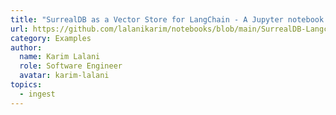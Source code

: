 ```yaml
---
title: "SurrealDB as a Vector Store for LangChain - A Jupyter notebook demonstrating how to use SurrealDB as a Vector Store."
url: https://github.com/lalanikarim/notebooks/blob/main/SurrealDB-Langchain.ipynb
category: Examples
author:
  name: Karim Lalani
  role: Software Engineer
  avatar: karim-lalani
topics:
  - ingest
---
```


